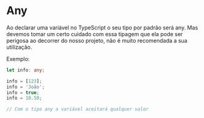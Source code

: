 # Any

Ao declarar uma variável no TypeScript o seu tipo por padrão será any. Mas devemos tomar um certo cuidado com essa tipagem que ela pode ser perigosa ao decorrer do nosso projeto, não é muito recomendada a sua utilização.

Exemplo:

```typescript
let info: any;

info = [123];
info = 'João';
info = true;
info = 10.50;

// Com o tipo any a variável aceitará qualquer valor
```